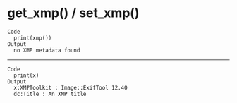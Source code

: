 # get_xmp() / set_xmp()

    Code
      print(xmp())
    Output
      no XMP metadata found

---

    Code
      print(x)
    Output
      x:XMPToolkit : Image::ExifTool 12.40
      dc:Title : An XMP title

